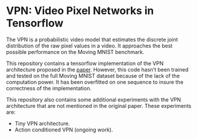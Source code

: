 # VPN: Video Pixel Networks in Tensorflow 
The VPN is a probabilistic video model that estimates the discrete joint distribution of the raw pixel values in a video. It approaches the best possible performance on the Moving MNIST benchmark. 

This repository contains a tensorflow implementation of the VPN architecture proposed in the [paper](https://arxiv.org/abs/1610.00527). However, this code hasn’t been trained and tested on the full Moving MNIST dataset because of the lack of the computation power. It has been overfitted on one sequence to insure the correctness of the implementation. 

This repository also contains some additional experiments with the VPN architecture that are not mentioned in the original paper. These experiments are:
* Tiny VPN architecture.
* Action conditioned VPN (ongoing work).
 


